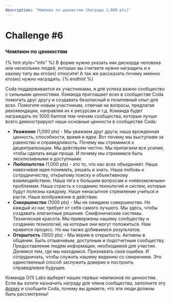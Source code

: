 ```yaml
---
description: 'Чемпион по ценностям (Награда 1,000 pts)'
---
```


# Challenge \#6

### Чемпион по ценностям

{% hint style="info" %}
В форме нужно указать ник дискорда человека или нескольких людей, которых вы считаете нужно наградить и к какому типу вы его\(их\) относите! А так же рассказать почему именно его\(их\) нужно наградить.
{% endhint %}

Coda поддерживается их участниками, и для успеха важно сообщество с сильными ценностями. Команда приглашает всех в сообществе Coda помогать друг другу и создавать безопасный и позитивный опыт для всех. Помогите новым участникам, отвечая на вопросы, предлагая рекомендации, направляя их к ресурсам и т.д. Команда будет награждать по 1000 баллов тем членам сообщества, которые лучше всего демонстрируют наши основные ценности в сообществе Coda:

* **Уважение** \(1,000 pts\) - Мы уважаем друг друга; наша врожденная ценность, способности, время и идеи. Вот почему мы выступаем за равенство и справедливость. Почему мы стремимся к децентрализации. Мы действуем честно. Мы прилагаем все усилия, чтобы сделать вещи проще. И почему мы стремимся быть эксклюзивными и доступными.
* **Любопытство** \(1,000 pts\) - это то, что нас всех объединяет. Наша навязчивая идея понимать, решать и знать. Наша любовь к сотрудничеству, открытому поиску и объективному взаимодействию. Наша тяга к большим вопросам и «невозможным» проблемам. Наша страсть к созданию технологий и систем, которые будут полезны каждому. Наше ненасытное стремление учиться и расти. Наше воображение в действии.
* **Совершенство** \(1000 pts\) - Мы не ожидаем совершенства. Но каждый из нас требует от себя самого лучшего. Мы здесь, чтобы создавать элегантные решения. Симфонические системы. Техническая красота. Мы привержены нашему сообществу и созданию технологий, на которые они могут положиться. Нам нравится процесс. Но мы также добиваемся результатов.
* **Открытость** \(1000 pts\) - Мы верим в открытость. Активны в общении. Быть отзывчивым, доступным и подотчетным сообществу. Предоставление людям информации, необходимой для участия. Делимся тем, где мы находимся. Признавать свои ошибки. И сотрудничать, чтобы служить нашему видению со смирением. Это единственный способ заслужить доверие и построить справедливое будущее.

Команда O\(1\) Labs выберет наших первых чемпионов по ценностям. Если вы хотите назначить награду для члена сообщества, заполните эту [форму](https://docs.google.com/forms/d/e/1FAIpQLScwF7Ehu9dzbpVSvLy4RIhxvrRTM1FJZ56Vo5Fy-4XU8optHA/viewform) и сообщите Coda, почему вы думаете, что эти люди должны быть рассмотрены!

